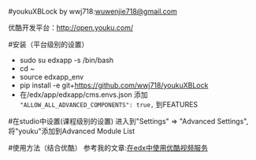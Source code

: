 #youkuXBLock 
by wwj718:<wuwenjie718@gmail.com>

优酷开发平台：http://open.youku.com/

#安装（平台级别的设置）
*  sudo su edxapp -s /bin/bash
*  cd ~
*  source edxapp_env
*  pip install -e git+https://github.com/wwj718/youkuXBLock
*  在/edx/app/edxapp/cms.envs.json 添加 `"ALLOW_ALL_ADVANCED_COMPONENTS": true,` 到FEATURES

#在studio中设置(课程级别的设置)
进入到"Settings" ⇒ "Advanced Settings",将"youku"添加到Advanced Module List

#使用方法（结合优酷）
参考我的文章:[在edx中使用优酷视频服务](http://wwj718.github.io/edx-use-youku.html)
